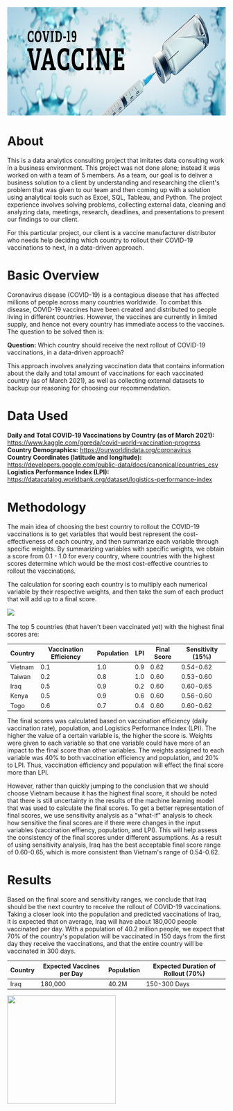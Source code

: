<img width = 1000 height = 250 src="images/covid19_vaccine_header.jpeg">

# About
This is a data analytics consulting project that imitates data consulting work in a business environment. This project was not done alone; instead it was worked on with a team of 5 members. As a team, our goal is to deliver a business solution to a client by understanding and researching the client's problem that was given to our team and then coming up with a solution using analytical tools such as Excel, SQL, Tableau, and Python. The project experience involves solving problems, collecting external data, cleaning and analyzing data, meetings, research, deadlines, and presentations to present our findings to our client.

For this particular project, our client is a vaccine manufacturer distributor who needs help deciding which country to rollout their COVID-19 vaccinations to next, in a data-driven approach.

# Basic Overview
Coronavirus disease (COVID-19) is a contagious disease that has affected millions of people across many countries worldwide. To combat this disease, COVID-19 vaccines have been created and distributed to people living in different countries. However, the vaccines are currently in limited supply, and hence not every country has immediate access to the vaccines. The question to be solved then is:

**Question:** Which country should receive the next rollout of COVID-19 vaccinations, in a data-driven approach?

This approach involves analyzing vaccination data that contains information about the daily and total amount of vaccinations for each vaccinated country (as of March 2021), as well as collecting external datasets to backup our reasoning for choosing our recommendation.

# Data Used
**Daily and Total COVID-19 Vaccinations by Country (as of March 2021):** https://www.kaggle.com/gpreda/covid-world-vaccination-progress</br>
**Country Demographics:** https://ourworldindata.org/coronavirus</br>
**Country Coordinates (latitude and longitude):** https://developers.google.com/public-data/docs/canonical/countries_csv</br>
**Logistics Performance Index (LPI):** https://datacatalog.worldbank.org/dataset/logistics-performance-index</br>

# Methodology
The main idea of choosing the best country to rollout the COVID-19 vaccinations is to get variables that would best represent the cost-effectiveness of each country, and then summarize each variable through specific weights. By summarizing variables with specific weights, we obtain a score from 0.1 - 1.0 for every country, where countries with the highest scores determine which would be the most cost-effective countries to rollout the vaccinations.

The calculation for scoring each country is to multiply each numerical variable by their respective weights, and then take the sum of each product that will add up to a final score.

<img width="681" src="https://user-images.githubusercontent.com/32801046/113540519-28aca180-9595-11eb-8e43-160e12d15012.png">

The top 5 countries (that haven't been vaccinated yet) with the highest final scores are:

| Country | Vaccination Efficiency | Population | LPI | Final Score | Sensitivity (15%)
| --- | --- | --- | --- | --- | --- | 
| Vietnam | 0.1 | 1.0 | 0.9 | 0.62 | 0.54-0.62 | 
| Taiwan | 0.2 | 0.8 | 1.0 | 0.60 | 0.53-0.60 | 
| Iraq | 0.5 | 0.9 | 0.2 | 0.60 | 0.60-0.65 | 
| Kenya | 0.5 | 0.9 | 0.6 | 0.60 | 0.56-0.60 | 
| Togo | 0.6 | 0.7 | 0.4 | 0.60 | 0.60-0.62 | 

The final scores was calculated based on vaccination efficiency (daily vaccination rate), population, and Logistics Performance Index (LPI). The higher the value of a certain variable is, the higher the score is. Weights were given to each variable so that one variable could have more of an impact to the final score than other variables. The weights assigned to each variable was 40% to both vaccination efficiency and population, and 20% to LPI. Thus, vaccination efficiency and population will effect the final score more than LPI.

However, rather than quickly jumping to the conclusion that we should choose Vietnam because it has the highest final score, it should be noted that there is still uncertainty in the results of the machine learning model that was used to calculate the final scores. To get a better representation of final scores, we use sensitivity analysis as a "what-if" analysis to check how sensitive the final scores are if there were changes in the input variables (vaccination effiency, population, and LPI). This will help assess the consistency of the final scores under different assumptions. As a result of using sensitivity analysis, Iraq has the best acceptable final score range of 0.60-0.65, which is more consistent than Vietnam's range of 0.54-0.62.


# Results

Based on the final score and sensitivity ranges, we conclude that Iraq should be the next country to receive the rollout of COVID-19 vaccinations. Taking a closer look into the population and predicted vaccinations of Iraq, it is expected that on average, Iraq will have about 180,000 people vaccinated per day. With a population of 40.2 million people, we expect that 70% of the country's population will be vaccinated in 150 days from the first day they receive the vaccinations, and that the entire country will be vaccinated in 300 days.

| Country | Expected Vaccines per Day | Population | Expected Duration of Rollout (70%) | 
| --- | --- | --- | --- | 
| Iraq | 180,000 | 40.2M | 150-300 Days | 

<img src = "https://user-images.githubusercontent.com/32801046/113507830-97401f80-9501-11eb-9fd8-dd005b5feca5.png" height=250 width=250>
